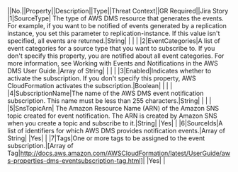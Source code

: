 ||No.||Property||Description||Type||Threat Context||GR Required||Jira Story
|1|SourceType| The type of AWS DMS resource that generates the events. For example, if you want to be notified of events generated by a replication instance, you set this parameter to replication-instance. If this value isn't specified, all events are returned.|String| | | |
|2|EventCategories|A list of event categories for a source type that you want to subscribe to. If you don't specify this property, you are notified about all event categories. For more information, see  Working with Events and Notifications in the  AWS DMS User Guide.|Array of String| | | |
|3|Enabled|Indicates whether to activate the subscription. If you don't specify this property, AWS CloudFormation activates the subscription.|Boolean| | | |
|4|SubscriptionName|The name of the AWS DMS event notification subscription. This name must be less than 255 characters.|String| | | |
|5|SnsTopicArn| The Amazon Resource Name (ARN) of the Amazon SNS topic created for event notification. The ARN is created by Amazon SNS when you create a topic and subscribe to it.|String| |Yes| |
|6|SourceIds|A list of identifiers for which AWS DMS provides notification events.|Array of String| |Yes| |
|7|Tags|One or more tags to be assigned to the event subscription.|[Array of Tag|http://docs.aws.amazon.com/AWSCloudFormation/latest/UserGuide/aws-properties-dms-eventsubscription-tag.html]| |Yes| |
